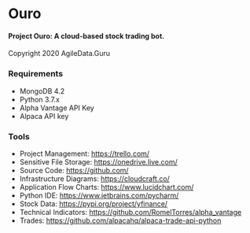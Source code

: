 # Ouro
#### Project Ouro:  A cloud-based stock trading bot.
Copyright 2020 AgileData.Guru

### Requirements
* MongoDB 4.2
* Python 3.7.x
* Alpha Vantage API Key
* Alpaca API key

### Tools
* Project Management:  https://trello.com/
* Sensitive File Storage:  https://onedrive.live.com/
* Source Code:  https://github.com/
* Infrastructure Diagrams:  https://cloudcraft.co/
* Application Flow Charts:  https://www.lucidchart.com/
* Python IDE:  https://www.jetbrains.com/pycharm/
* Stock Data:  https://pypi.org/project/yfinance/
* Technical Indicators:  https://github.com/RomelTorres/alpha_vantage
* Trades:  https://github.com/alpacahq/alpaca-trade-api-python
